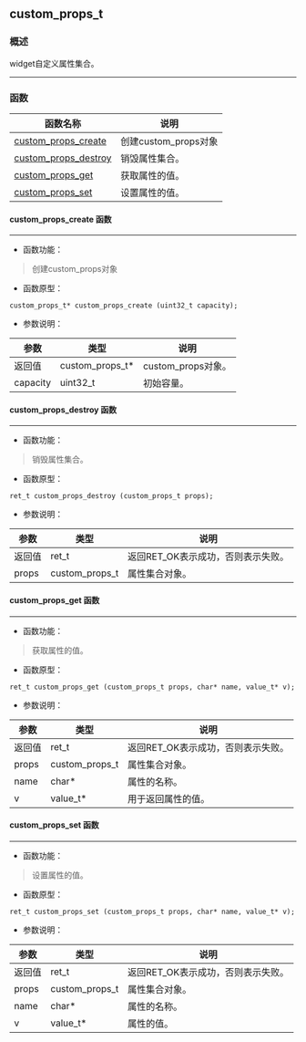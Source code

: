 ## custom\_props\_t
### 概述
 widget自定义属性集合。

----------------------------------
### 函数
<p id="custom_props_t_methods">

| 函数名称 | 说明 | 
| -------- | ------------ | 
| <a href="#custom_props_t_custom_props_create">custom\_props\_create</a> | 创建custom_props对象 |
| <a href="#custom_props_t_custom_props_destroy">custom\_props\_destroy</a> | 销毁属性集合。 |
| <a href="#custom_props_t_custom_props_get">custom\_props\_get</a> | 获取属性的值。 |
| <a href="#custom_props_t_custom_props_set">custom\_props\_set</a> | 设置属性的值。 |
#### custom\_props\_create 函数
-----------------------

* 函数功能：

> <p id="custom_props_t_custom_props_create"> 创建custom_props对象



* 函数原型：

```
custom_props_t* custom_props_create (uint32_t capacity);
```

* 参数说明：

| 参数 | 类型 | 说明 |
| -------- | ----- | --------- |
| 返回值 | custom\_props\_t* | custom\_props对象。 |
| capacity | uint32\_t | 初始容量。 |
#### custom\_props\_destroy 函数
-----------------------

* 函数功能：

> <p id="custom_props_t_custom_props_destroy"> 销毁属性集合。



* 函数原型：

```
ret_t custom_props_destroy (custom_props_t props);
```

* 参数说明：

| 参数 | 类型 | 说明 |
| -------- | ----- | --------- |
| 返回值 | ret\_t | 返回RET\_OK表示成功，否则表示失败。 |
| props | custom\_props\_t | 属性集合对象。 |
#### custom\_props\_get 函数
-----------------------

* 函数功能：

> <p id="custom_props_t_custom_props_get"> 获取属性的值。



* 函数原型：

```
ret_t custom_props_get (custom_props_t props, char* name, value_t* v);
```

* 参数说明：

| 参数 | 类型 | 说明 |
| -------- | ----- | --------- |
| 返回值 | ret\_t | 返回RET\_OK表示成功，否则表示失败。 |
| props | custom\_props\_t | 属性集合对象。 |
| name | char* | 属性的名称。 |
| v | value\_t* | 用于返回属性的值。 |
#### custom\_props\_set 函数
-----------------------

* 函数功能：

> <p id="custom_props_t_custom_props_set"> 设置属性的值。



* 函数原型：

```
ret_t custom_props_set (custom_props_t props, char* name, value_t* v);
```

* 参数说明：

| 参数 | 类型 | 说明 |
| -------- | ----- | --------- |
| 返回值 | ret\_t | 返回RET\_OK表示成功，否则表示失败。 |
| props | custom\_props\_t | 属性集合对象。 |
| name | char* | 属性的名称。 |
| v | value\_t* | 属性的值。 |
